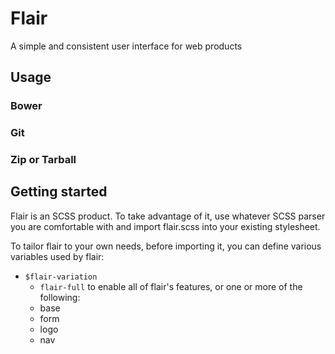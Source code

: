 Flair
=====

A simple and consistent user interface for web products

Usage
-----

### Bower

### Git

### Zip or Tarball

Getting started
---------------

Flair is an SCSS product. To take advantage of it, use whatever SCSS parser you are comfortable with and import flair.scss into your existing stylesheet.

To tailor flair to your own needs, before importing it, you can define various variables used by flair:

* `$flair-variation`
	* `flair-full` to enable all of flair's features, or one or more of the following:
	* base
	* form
	* logo
	* nav

